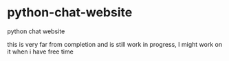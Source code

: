 # python-chat-website
python chat website

this is very far from completion and is still work in progress, I might work on it when i have free time
